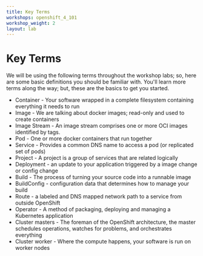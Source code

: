 ```yaml
---
title: Key Terms
workshops: openshift_4_101
workshop_weight: 2
layout: lab
---
```


# Key Terms
We will be using the following terms throughout the workshop labs; so, here are some basic definitions you should be familiar with.  You'll learn more terms along the way; but, these are the basics to get you started.

* Container - Your software wrapped in a complete filesystem containing everything it needs to run
* Image - We are talking about docker images; read-only and used to create containers
* Image Stream - An image stream comprises one or more OCI images identified by tags. 
* Pod - One or more docker containers that run together
* Service - Provides a common DNS name to access a pod (or replicated set of pods)
* Project - A project is a group of services that are related logically
* Deployment - an update to your application triggered by a image change or config change
* Build - The process of turning your source code into a runnable image
* BuildConfig - configuration data that determines how to manage your build
* Route - a labeled and DNS mapped network path to a service from outside OpenShift
* Operator - A method of packaging, deploying and managing a Kubernetes application
* Cluster masters - The foreman of the OpenShift architecture, the master schedules operations, watches for problems, and orchestrates everything
* Cluster worker - Where the compute happens, your software is run on worker nodes

